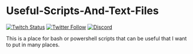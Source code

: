 # Useful-Scripts-And-Text-Files

[![Twitch Status](https://img.shields.io/twitch/status/Floofys?style=social)](https://www.twitch.tv/floofys)
[![Twitter Follow](https://img.shields.io/twitter/follow/flooofys?style=social)](https://twitter.com/Flooofys)
[![Discord](https://img.shields.io/discord/764118827712643103.svg)](https://discord.gg/eEkpcFKDmY)

This is a place for bash or powershell scripts that can be useful that I want to put in many places.

